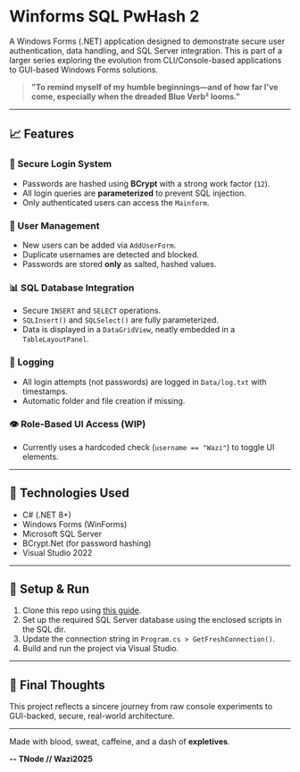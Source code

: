 # Winforms SQL PwHash 2

A Windows Forms (.NET) application designed to demonstrate secure user authentication, data handling, and SQL Server integration. This is part of a larger series exploring the evolution from CLI/Console-based applications to GUI-based Windows Forms solutions.

> **"To remind myself of my humble beginnings—and of how far I've come, especially when the dreaded Blue Verb² looms."**

---

## 📈 Features

### 🔑 Secure Login System
- Passwords are hashed using **BCrypt** with a strong work factor (`12`).
- All login queries are **parameterized** to prevent SQL injection.
- Only authenticated users can access the `Mainform`.

### 🔢 User Management
- New users can be added via `AddUserForm`.
- Duplicate usernames are detected and blocked.
- Passwords are stored **only** as salted, hashed values.

### 📊 SQL Database Integration
- Secure `INSERT` and `SELECT` operations.
- `SQLInsert()` and `SQLSelect()` are fully parameterized.
- Data is displayed in a `DataGridView`, neatly embedded in a `TableLayoutPanel`.

### 📃 Logging
- All login attempts (not passwords) are logged in `Data/log.txt` with timestamps.
- Automatic folder and file creation if missing.

### 👁️ Role-Based UI Access (WIP)
- Currently uses a hardcoded check (`username == "Wazi"`) to toggle UI elements.

---

## 🔎 Technologies Used
- C# (.NET 8+)
- Windows Forms (WinForms)
- Microsoft SQL Server
- BCrypt.Net (for password hashing)
- Visual Studio 2022

---

## 🔧 Setup & Run
1. Clone this repo using [this guide](CloneRepo.md).
2. Set up the required SQL Server database using the enclosed scripts in the SQL dir.
3. Update the connection string in `Program.cs > GetFreshConnection()`.
4. Build and run the project via Visual Studio.

---

## 🌟 Final Thoughts
This project reflects a sincere journey from raw console experiments to GUI-backed, secure, real-world architecture. 

---

Made with blood, sweat, caffeine, and a dash of **expletives**.

**-- TNode // Wazi2025**

